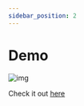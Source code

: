 ```yaml
---
sidebar_position: 2
---
```

# Demo

![img](https://github.com/react-tags/react-tags/blob/master/demo.gif)

Check it out [here](https://stackblitz.com/edit/react-tag-input-1nelrc)